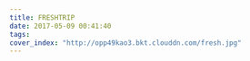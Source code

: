 ```yaml
---
title: FRESHTRIP
date: 2017-05-09 00:41:40
tags:
cover_index: "http://opp49kao3.bkt.clouddn.com/fresh.jpg"
---
```

